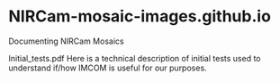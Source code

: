 # NIRCam-mosaic-images.github.io
Documenting NIRCam Mosaics

Initial_tests.pdf
Here is a technical description of initial tests used to understand
if/how IMCOM is useful for our purposes.

